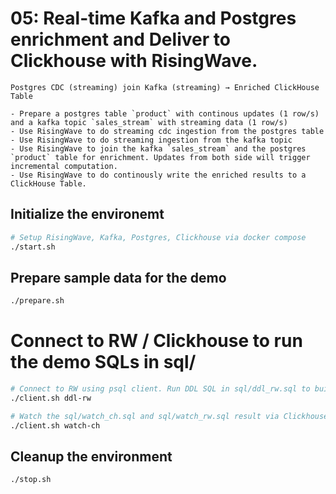 # 05: Real-time Kafka and Postgres enrichment and Deliver to Clickhouse with RisingWave.
```
Postgres CDC (streaming) join Kafka (streaming) → Enriched ClickHouse Table

- Prepare a postgres table `product` with continous updates (1 row/s) and a kafka topic `sales_stream` with streaming data (1 row/s)
- Use RisingWave to do streaming cdc ingestion from the postgres table
- Use RisingWave to do streaming ingestion from the kafka topic
- Use RisingWave to join the kafka `sales_stream` and the postgres `product` table for enrichment. Updates from both side will trigger incremental computation.
- Use RisingWave to do continously write the enriched results to a ClickHouse Table.
```

## Initialize the environemt
```bash
# Setup RisingWave, Kafka, Postgres, Clickhouse via docker compose
./start.sh
```

## Prepare sample data for the demo
```bash
./prepare.sh
```

# Connect to RW / Clickhouse to run the demo SQLs in sql/
```bash
# Connect to RW using psql client. Run DDL SQL in sql/ddl_rw.sql to build the pipeline
./client.sh ddl-rw

# Watch the sql/watch_ch.sql and sql/watch_rw.sql result via Clickhouse client and psql client
./client.sh watch-ch
```

## Cleanup the environment
```bash
./stop.sh
```